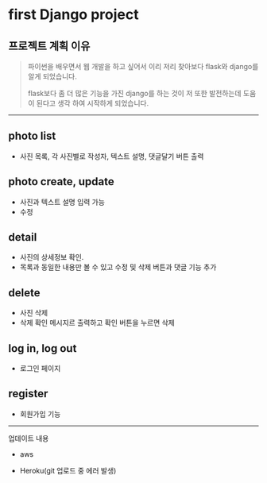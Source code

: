 # first Django project

## 프로젝트 계획 이유

> 파이썬을 배우면서 웹 개발을 하고 싶어서 이리 저리 찾아보다 flask와 django를 알게 되었습니다.
>
> flask보다 좀 더 많은 기능을 가진 django를 하는 것이 저 또한 발전하는데 도움이 된다고 생각 하여 시작하게 되었습니다.
---------------------------------------------------------------------

photo list
------------
- 사진 목록, 각 사진별로 작성자, 텍스트 설명, 댓글달기 버튼 출력

photo create, update
------------
- 사진과 텍스트 설명 입력 가능
- 수정

detail
--------
- 사진의 상세정보 확인.
- 목록과 동일한 내용만 볼 수 있고 수정 및 삭제 버튼과 댓글 기능 추가

delete
------
- 사진 삭제
- 삭제 확인 메시지르 출력하고 확인 버튼을 누르면 삭제

log in, log out
----------------
- 로그인 페이지

register
---------
- 회원가입 기능

--------------------------------------------------------
업데이트 내용
- aws

- Heroku(git 업로드 중 에러 발생)